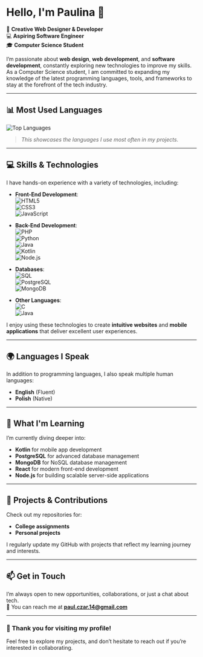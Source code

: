 # Hello, I'm Paulina 👋

🎨 **Creative Web Designer & Developer**  
💻 **Aspiring Software Engineer**  
🎓 **Computer Science Student**

I’m passionate about **web design**, **web development**, and **software development**, constantly exploring new technologies to improve my skills. As a Computer Science student, I am committed to expanding my knowledge of the latest programming languages, tools, and frameworks to stay at the forefront of the tech industry.

---

## 📊 **Most Used Languages**
![Top Languages](https://github-readme-stats.vercel.app/api/top-langs/?username=PaulinaCzarnota&layout=compact&theme=radical)

> *This showcases the languages I use most often in my projects.*

---

## 💻 **Skills & Technologies**

I have hands-on experience with a variety of technologies, including:

- **Front-End Development**:  
  ![HTML5](https://img.shields.io/badge/HTML5-E34F26?style=flat&logo=html5&logoColor=white)  
  ![CSS3](https://img.shields.io/badge/CSS3-1572B6?style=flat&logo=css3&logoColor=white)  
  ![JavaScript](https://img.shields.io/badge/JavaScript-F7DF1E?style=flat&logo=javascript&logoColor=black)

- **Back-End Development**:  
  ![PHP](https://img.shields.io/badge/PHP-777BB4?style=flat&logo=php&logoColor=white)  
  ![Python](https://img.shields.io/badge/Python-3776AB?style=flat&logo=python&logoColor=white)  
  ![Java](https://img.shields.io/badge/Java-007396?style=flat&logo=openjdk&logoColor=white)  
  ![Kotlin](https://img.shields.io/badge/Kotlin-0095D5?style=flat&logo=kotlin&logoColor=white)  
  ![Node.js](https://img.shields.io/badge/Node.js-339933?style=flat&logo=nodedotjs&logoColor=white)

- **Databases**:  
  ![SQL](https://img.shields.io/badge/SQL-003B57?style=flat&logo=postgresql&logoColor=white)  
  ![PostgreSQL](https://img.shields.io/badge/PostgreSQL-4169E1?style=flat&logo=postgresql&logoColor=white)  
  ![MongoDB](https://img.shields.io/badge/MongoDB-47A248?style=flat&logo=mongodb&logoColor=white)

- **Other Languages**:  
  ![C](https://img.shields.io/badge/C-A8B9CC?style=flat&logo=c&logoColor=black)  
  ![Java](https://img.shields.io/badge/Java-ED8B00?style=flat&logo=oracle&logoColor=black)

I enjoy using these technologies to create **intuitive websites** and **mobile applications** that deliver excellent user experiences.

---

## 🌍 **Languages I Speak**

In addition to programming languages, I also speak multiple human languages:

- **English** (Fluent)  
- **Polish** (Native)

---

## 🌱 **What I'm Learning**

I’m currently diving deeper into:

- **Kotlin** for mobile app development  
- **PostgreSQL** for advanced database management  
- **MongoDB** for NoSQL database management  
- **React** for modern front-end development  
- **Node.js** for building scalable server-side applications

---

## 📂 **Projects & Contributions**

Check out my repositories for:

- **College assignments**  
- **Personal projects**

I regularly update my GitHub with projects that reflect my learning journey and interests.

---

## 📫 **Get in Touch**

I’m always open to new opportunities, collaborations, or just a chat about tech.  
📧 You can reach me at **[paul.czar.14@gmail.com](mailto:paul.czar.14@gmail.com)**

---

### 🎉 **Thank you for visiting my profile!**
Feel free to explore my projects, and don’t hesitate to reach out if you’re interested in collaborating.
